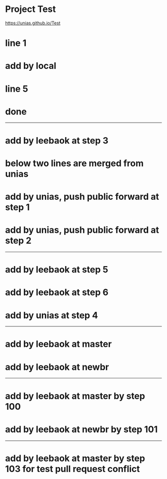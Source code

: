 Project Test
============

https://unias.github.io/Test

# line 1
# add by local


# line 5
# done

-----------------------------
# add by leebaok at step 3

# below two lines are merged from unias
# add by unias, push public forward at step 1
# add by unias, push public forward at step 2

--------------------------------
# add by leebaok at step 5
# add by leebaok at step 6
# add by unias at step 4
------------------------------
# add by leebaok at master
# add by leebaok at newbr
--------------------------
# add by leebaok at master by step 100
# add by leebaok at newbr by step 101
-----------------------------
# add by leebaok at master by step 103 for test pull request conflict
